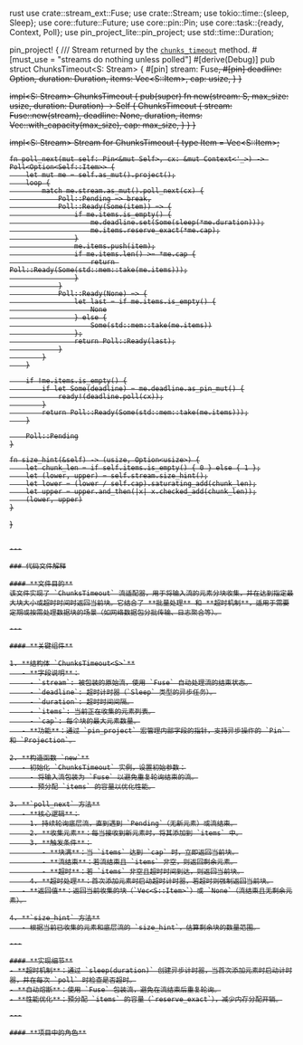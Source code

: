 rust
use crate::stream_ext::Fuse;
use crate::Stream;
use tokio::time::{sleep, Sleep};
use core::future::Future;
use core::pin::Pin;
use core::task::{ready, Context, Poll};
use pin_project_lite::pin_project;
use std::time::Duration;

pin_project! {
    /// Stream returned by the [`chunks_timeout`](super::StreamExt::chunks_timeout) method.
    #[must_use = "streams do nothing unless polled"]
    #[derive(Debug)]
    pub struct ChunksTimeout<S: Stream> {
        #[pin]
        stream: Fuse<S>,
        #[pin]
        deadline: Option<Sleep>,
        duration: Duration,
        items: Vec<S::Item>,
        cap: usize,
    }
}

impl<S: Stream> ChunksTimeout<S> {
    pub(super) fn new(stream: S, max_size: usize, duration: Duration) -> Self {
        ChunksTimeout {
            stream: Fuse::new(stream),
            deadline: None,
            duration,
            items: Vec::with_capacity(max_size),
            cap: max_size,
        }
    }
}

impl<S: Stream> Stream for ChunksTimeout<S> {
    type Item = Vec<S::Item>;

    fn poll_next(mut self: Pin<&mut Self>, cx: &mut Context<'_>) -> Poll<Option<Self::Item>> {
        let mut me = self.as_mut().project();
        loop {
            match me.stream.as_mut().poll_next(cx) {
                Poll::Pending => break,
                Poll::Ready(Some(item)) => {
                    if me.items.is_empty() {
                        me.deadline.set(Some(sleep(*me.duration)));
                        me.items.reserve_exact(*me.cap);
                    }
                    me.items.push(item);
                    if me.items.len() >= *me.cap {
                        return Poll::Ready(Some(std::mem::take(me.items)));
                    }
                }
                Poll::Ready(None) => {
                    let last = if me.items.is_empty() {
                        None
                    } else {
                        Some(std::mem::take(me.items))
                    };
                    return Poll::Ready(last);
                }
            }
        }

        if !me.items.is_empty() {
            if let Some(deadline) = me.deadline.as_pin_mut() {
                ready!(deadline.poll(cx));
            }
            return Poll::Ready(Some(std::mem::take(me.items)));
        }

        Poll::Pending
    }

    fn size_hint(&self) -> (usize, Option<usize>) {
        let chunk_len = if self.items.is_empty() { 0 } else { 1 };
        let (lower, upper) = self.stream.size_hint();
        let lower = (lower / self.cap).saturating_add(chunk_len);
        let upper = upper.and_then(|x| x.checked_add(chunk_len));
        (lower, upper)
    }
}
```

---

### 代码文件解释

#### **文件目的**
该文件实现了 `ChunksTimeout` 流适配器，用于将输入流的元素分块收集，并在达到指定最大块大小或超时时间时返回当前块。它结合了 **批量处理** 和 **超时机制**，适用于需要定期或按需处理数据块的场景（如网络数据包分批传输、日志聚合等）。

---

#### **关键组件**

1. **结构体 `ChunksTimeout<S>`**
   - **字段说明**：
     - `stream`: 被包装的原始流，使用 `Fuse` 自动处理流的结束状态。
     - `deadline`: 超时计时器（`Sleep` 类型的异步任务）。
     - `duration`: 超时时间间隔。
     - `items`: 当前正在收集的元素列表。
     - `cap`: 每个块的最大元素数量。
   - **功能**：通过 `pin_project` 宏管理内部字段的指针，支持异步操作的 `Pin` 和 `Projection`。

2. **构造函数 `new`**
   - 初始化 `ChunksTimeout` 实例，设置初始参数：
     - 将输入流包装为 `Fuse` 以避免重复轮询结束的流。
     - 预分配 `items` 的容量以优化性能。

3. **`poll_next` 方法**
   - **核心逻辑**：
     1. 持续轮询底层流，直到遇到 `Pending`（无新元素）或流结束。
     2. **收集元素**：每当接收到新元素时，将其添加到 `items` 中。
     3. **触发条件**：
        - **块满**：当 `items` 达到 `cap` 时，立即返回当前块。
        - **流结束**：若流结束且 `items` 非空，则返回剩余元素。
        - **超时**：若 `items` 非空且超时时间到达，则返回当前块。
     4. **超时处理**：首次添加元素时启动超时计时器，若超时则强制返回当前块。
   - **返回值**：返回当前收集的块（`Vec<S::Item>`）或 `None`（流结束且无剩余元素）。

4. **`size_hint` 方法**
   - 根据当前已收集的元素和底层流的 `size_hint`，估算剩余块的数量范围。

---

#### **实现细节**
- **超时机制**：通过 `sleep(duration)` 创建异步计时器，当首次添加元素时启动计时器，并在每次 `poll` 时检查是否超时。
- **自动熔断**：使用 `Fuse` 包装流，避免在流结束后重复轮询。
- **性能优化**：预分配 `items` 的容量（`reserve_exact`），减少内存分配开销。

---

#### **项目中的角色**